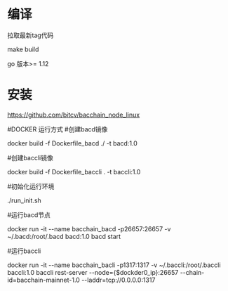 # 编译

拉取最新tag代码

make build


go 版本>= 1.12

# 安装
https://github.com/bitcv/bacchain_node_linux



#DOCKER 运行方式
#创建bacd镜像

docker build -f Dockerfile_bacd   ./ -t bacd:1.0

#创建baccli镜像

docker build -f Dockerfile_baccli  .  -t baccli:1.0

#初始化运行环境

./run_init.sh

#运行bacd节点

docker run -it --name bacchain_bacd  -p26657:26657   -v  ~/.bacd:/root/.bacd     bacd:1.0  bacd start

#运行baccli

docker run -it  --name bacchain_bacli -p1317:1317   -v   ~/.baccli:/root/.baccli  baccli:1.0   baccli    rest-server --node={$dockder0_ip}:26657 --chain-id=bacchain-mainnet-1.0 --laddr=tcp://0.0.0.0:1317